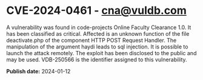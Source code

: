 # CVE-2024-0461 - cna@vuldb.com

A vulnerability was found in code-projects Online Faculty Clearance 1.0. It has been classified as critical. Affected is an unknown function of the file deactivate.php of the component HTTP POST Request Handler. The manipulation of the argument haydi leads to sql injection. It is possible to launch the attack remotely. The exploit has been disclosed to the public and may be used. VDB-250566 is the identifier assigned to this vulnerability.

**Publish date:** 2024-01-12
